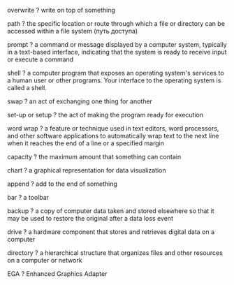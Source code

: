 
overwrite
?
write on top of something

path
?
the specific location or route through which a file or directory can be accessed within a file system (путь доступа)

prompt
?
a command or message displayed by a computer system, typically in a text-based interface, indicating that the system is ready to receive input or execute a command

shell
?
a computer program that exposes an operating system's services to a human user or other programs. Your interface to the operating system is called a shell.

swap
?
an act of exchanging one thing for another

set-up or setup
?
the act of making the program ready for execution

word wrap
?
a feature or technique used in text editors, word processors, and other software applications to automatically wrap text to the next line when it reaches the end of a line or a specified margin

capacity
?
the maximum amount that something can contain

chart
?
a graphical representation for data visualization

append
?
add to the end of something

bar
?
a toolbar

backup
?
a copy of computer data taken and stored elsewhere so that it may be used to restore the original after a data loss event

drive
?
a hardware component that stores and retrieves digital data on a computer

directory
?
a hierarchical structure that organizes files and other resources on a computer or network

EGA
?
Enhanced Graphics Adapter

